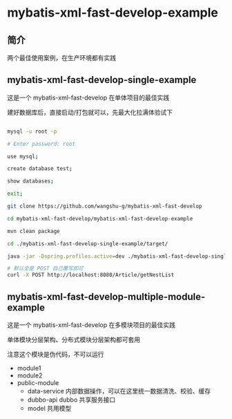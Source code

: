 # mybatis-xml-fast-develop-example

## 简介

两个最佳使用案例，在生产环境都有实践

## mybatis-xml-fast-develop-single-example

这是一个 mybatis-xml-fast-develop 在单体项目的最佳实践

建好数据库后，直接启动/打包就可以，先最大化拉满体验试下

``` sh

mysql -u root -p

# Enter password: root

use mysql;

create database test;

show databases;

exit;

git clone https://github.com/wangshu-g/mybatis-xml-fast-develop

cd mybatis-xml-fast-develop/mybatis-xml-fast-develop-example

mvn clean package

cd ./mybatis-xml-fast-develop-single-example/target/

java -jar -Dspring.profiles.active=dev ./mybatis-xml-fast-develop-single-example-1.0-SNAPSHOT.jar

# 默认全是 POST 自己覆写即可
curl -X POST http://localhost:8080/Article/getNestList

```

## mybatis-xml-fast-develop-multiple-module-example

这是一个 mybatis-xml-fast-develop 在多模块项目的最佳实践

单体模块分层架构、分布式模块分层架构都可套用

注意这个模块是伪代码，不可以运行

+ module1
+ module2
+ public-module
    + data-service 内部数据操作，可以在这里统一数据清洗、校验、缓存
    + dubbo-api dubbo 共享服务接口
    + model 共用模型
